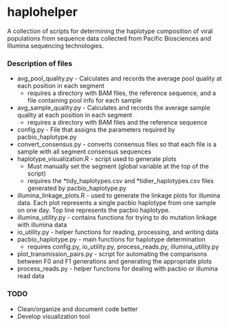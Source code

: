 # haplohelper

A collection of scripts for determining the haplotype composition of viral populations from sequence data collected from Pacific Biosciences and Illumina sequencing technologies.

### Description of files
* avg_pool_quality.py - Calculates and records the average pool quality at each position in each segment
  * requires a directory with BAM files, the reference sequence, and a file containing pool info for each sample
* avg_sample_quality.py - Calculates and records the average sample quality at each position in each segment
  * requires a directory with BAM files and the reference sequence
* config.py - File that assigns the parameters required by pacbio_haplotype.py
* convert_consensus.py - converts consensus files so that each file is a sample with all segment consensus sequences
* haplotype_visualization.R - script used to generate plots
  * Must manually set the segment (global variable at the top of the script)
  * requires the *tidy_haplotypes.csv and *tidier_haplotypes.csv files generated by pacbio_haplotype.py
* illumina_linkage_plots.R - used to generate the linkage plots for illumina data. Each plot represents a single pacbio haplotype from one sample on one day. Top line represents the pacbio haplotype.
* illumina_utility.py - contains functions for trying to do mutation linkage with illumina data
* io_utility.py - helper functions for reading, processing, and writing data
* pacbio_haplotype.py - main functions for haplotype determination
  * requires config.py, io_utility.py, process_reads.py, illumina_utility.py
* plot_transmission_pairs.py - script for automating the comparisons between F0 and F1 generations and generating the appropriate plots
* process_reads.py - helper functions for dealing with pacbio or illumina read data

### TODO

* Clean/organize and document code better
* Develop visualization tool

